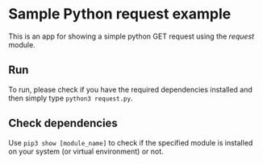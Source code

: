 # Sample Python request example

This is an app for showing a simple python GET request using the *request* module.

## Run

To run, please check if you have the required dependencies installed and then simply type `python3 request.py`.

## Check dependencies

Use `pip3 show [module_name]` to check if the specified module is installed on your system (or virtual environment) or not.
